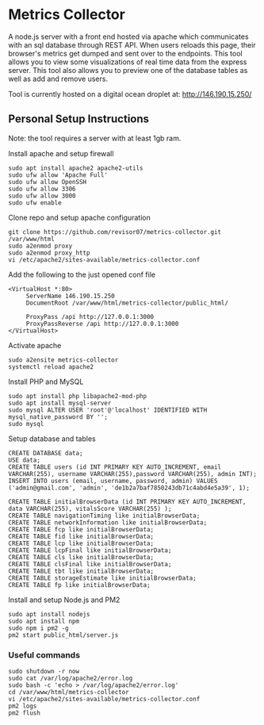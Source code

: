 # Metrics Collector

A node.js server with a front end hosted via apache which communicates with an sql database through REST API. When users reloads this page, their browser's metrics get dumped and sent over to the endpoints. This tool allows you to view some visualizations of real time data from the express server. This tool also allows you to preview one of the database tables as well as add and remove users. 

Tool is currently hosted on a digital ocean droplet at: http://146.190.15.250/

## Personal Setup Instructions
Note: the tool requires a server with at least 1gb ram.

Install apache and setup firewall
```
sudo apt install apache2 apache2-utils
sudo ufw allow 'Apache Full'
sudo ufw allow OpenSSH
sudo ufw allow 3306
sudo ufw allow 3000
sudo ufw enable
```
Clone repo and setup apache configuration
```
git clone https://github.com/revisor07/metrics-collector.git /var/www/html
sudo a2enmod proxy
sudo a2enmod proxy_http
vi /etc/apache2/sites-available/metrics-collector.conf
```
Add the following to the just opened conf file
```
<VirtualHost *:80>
     ServerName 146.190.15.250
     DocumentRoot /var/www/html/metrics-collector/public_html/

     ProxyPass /api http://127.0.0.1:3000
     ProxyPassReverse /api http://127.0.0.1:3000
</VirtualHost>
```
Activate apache
```
sudo a2ensite metrics-collector
systemctl reload apache2
```
Install PHP and MySQL
```
sudo apt install php libapache2-mod-php
sudo apt install mysql-server
sudo mysql ALTER USER 'root'@'localhost' IDENTIFIED WITH mysql_native_password BY '';
sudo mysql 
```
Setup database and tables
```
CREATE DATABASE data;
USE data;
CREATE TABLE users (id INT PRIMARY KEY AUTO_INCREMENT, email VARCHAR(255), username VARCHAR(255),password VARCHAR(255), admin INT);
INSERT INTO users (email, username, password, admin) VALUES ('admin@gmail.com', 'admin', 'de1b2a7baf7850243db71c4abd4e5a39', 1);

CREATE TABLE initialBrowserData (id INT PRIMARY KEY AUTO_INCREMENT, data VARCHAR(255), vitalsScore VARCHAR(255) );
CREATE TABLE navigationTiming like initialBrowserData;
CREATE TABLE networkInformation like initialBrowserData;
CREATE TABLE fcp like initialBrowserData;
CREATE TABLE fid like initialBrowserData;
CREATE TABLE lcp like initialBrowserData;
CREATE TABLE lcpFinal like initialBrowserData;
CREATE TABLE cls like initialBrowserData;
CREATE TABLE clsFinal like initialBrowserData;
CREATE TABLE tbt like initialBrowserData;
CREATE TABLE storageEstimate like initialBrowserData;
CREATE TABLE fp like initialBrowserData;
```
Install and setup Node.js and PM2
```
sudo apt install nodejs
sudo apt install npm
sudo npm i pm2 -g
pm2 start public_html/server.js
```
### Useful commands
```
sudo shutdown -r now
sudo cat /var/log/apache2/error.log
sudo bash -c 'echo > /var/log/apache2/error.log'
cd /var/www/html/metrics-collector
vi /etc/apache2/sites-available/metrics-collector.conf
pm2 logs
pm2 flush
```


